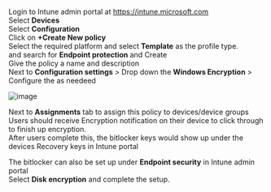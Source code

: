 Login to Intune admin portal at https://intune.microsoft.com</br>
Select **Devices**</br>
Select **Configuration** </br>
Click on **+Create New policy** </br>
Select the required platform and select **Template** as the profile type.</br> and search for **Endpoint protection** and Create</br>
Give the policy a name and description</br>
Next to **Configuration settings** > Drop down the **Windows Encryption** > Configure the as needeed

![image](https://github.com/user-attachments/assets/f9f99f33-cfa8-4a80-b68b-9e36eceba82a)

Next to **Assignments** tab to assign this policy to devices/device groups</br>
Users should receive Encryption notification on their device to click through to finish up encryption.</br>
After users complete this, the bitlocker keys would show up under the devices Recovery keys in Intune portal</br>

The bitlocker can also be set up under **Endpoint security** in Intune admin portal</br>
Select **Disk encryption** and complete the setup.
